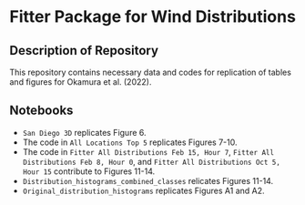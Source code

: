 # Fitter Package for Wind Distributions

## Description of Repository

This repository contains necessary data and codes for replication of tables and figures for Okamura et al. (2022).


## Notebooks

* `San Diego 3D` replicates Figure 6.
* The code in `All Locations Top 5` replicates Figures 7-10.
* The code in `Fitter All Distributions Feb 15, Hour 7`, `Fitter All Distributions Feb 8, Hour 0`, and `Fitter All Distributions Oct 5, Hour 15` contribute to Figures 11-14. 
* `Distribution_histograms_combined_classes` relicates Figures 11-14.
* `Original_distribution_histograms` replicates Figures A1 and A2.
